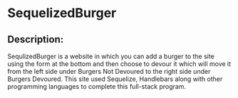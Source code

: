 # SequelizedBurger

## Description:

SequlizedBurger is a website in which you can add a burger to the site using the form at the bottom and then choose to devour it which will move it from the left side under Burgers Not Devoured to the right side under Burgers Devoured. This site used Sequelize, Handlebars along with other programming languages to complete this full-stack program.
